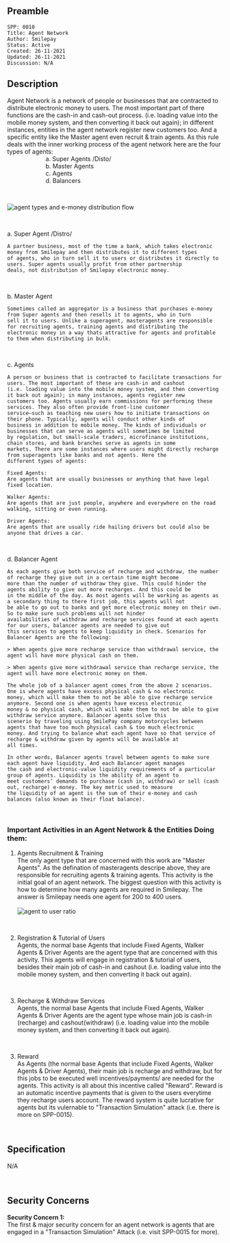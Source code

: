 ## Preamble

```
SPP: 0010
Title: Agent Network
Author: Smilepay
Status: Active
Created: 26-11-2021
Updated: 26-11-2021
Discussion: N/A
```

## Description
Agent Network is a network of people or businesses that are contracted to distribute electronic money to users. The most important part of there functions are the cash-in and cash-out process. (i.e. loading value into the mobile money system, and then converting it back out again); in different instances, entities in the agent network register new customers too. And a specific entity like the Master agent even recruit & train agents. As this rule deals with the inner working process of the agent network here are the four types of agents: <br /> 
&emsp; &emsp; &emsp; &emsp; &emsp; a. Super Agents /Disto/ <br />
&emsp; &emsp; &emsp; &emsp; &emsp; b. Master Agents <br />
&emsp; &emsp; &emsp; &emsp; &emsp; c. Agents <br />
&emsp; &emsp; &emsp; &emsp; &emsp; d. Balancers <br />

<br />

![agent types and e-money distribution flow](https://user-images.githubusercontent.com/57795945/143642259-5cbf0018-22bb-40d3-ba7c-94d60b083163.jpg)

<br />

a. Super Agent /Distro/ <br />
```
A partner business, most of the time a bank, which takes electronic money from Smilepay and then distributes it to different types 
of agents, who in turn sell it to users or distributes it directly to users. Super agents usually profit from other partnership 
deals, not distribution of Smilepay electronic money.
```

<br />

b. Master Agent <br />
```
Sometimes called an aggregator is a business that purchases e-money from Super agents and then resells it to agents, who in turn 
sell it to users. Unlike a superagent, masteragents are responsible for recruiting agents, training agents and distributing the 
electronic money in a way thats attractive for agents and profitable to them when distributing in bulk.
```

<br />

c. Agents <br />
```
A person or business that is contracted to facilitate transactions for users. The most important of these are cash-in and cashout 
(i.e. loading value into the mobile money system, and then converting it back out again); in many instances, agents register new 
customers too. Agents usually earn commissions for performing these services. They also often provide front-line customer 
service—such as teaching new users how to initiate transactions on their phone. Typically, agents will conduct other kinds of 
business in addition to mobile money. The kinds of individuals or businesses that can serve as agents will sometimes be limited 
by regulation, but small-scale traders, microfinance institutions, chain stores, and bank branches serve as agents in some 
markets. There are some instances where users might directly recharge from superagents like banks and not agents. Here the 
different types of agents:

Fixed Agents:
Are agents that are usually businesses or anything that have legal fixed location.

Walker Agents:
Are agents that are just people, anywhere and everywhere on the road walking, sitting or even running.

Driver Agents:
Are agents that are usually ride hailing drivers but could also be anyone that drives a car.
```

<br />

d. Balancer Agent <br />
```
As each agents give both service of recharge and withdraw, the number of recharge they give out in a certain time might become 
more than the number of withdraw they give. This could hinder the agents ability to give out more recharges. And this could be 
in the middle of the day. As most agents will be working as agents as a secondary thing to there first job, this agents will not 
be able to go out to banks and get more electronic money on their own. So to make sure such problems will not hinder 
availabilities of withdraw and recharge services found at each agents for our users, balancer agents are needed to give out 
this services to agents to keep liquidity in check. Scenarios for Balancer Agents are the following:

> When agents give more recharge service than withdrawal service, the agent will have more physical cash on them. 

> When agents give more withdrawal service than recharge service, the agent will have more electronic money on them.

The whole job of a balancer agent comes from the above 2 scenarios. One is where agents have excess physical cash & no electronic 
money, which will make them to not be able to give recharge service anymore. Second one is when agents have excess electronic 
money & no physical cash, which will make them to not be able to give withdraw service anymore. Balancer agents solve this 
scenerio by traveling using SmilePay company motorcycles between agents that have too much physical cash & too much electronic 
money. And trying to balance what each agent have so that service of recharge & withdraw given by agents will be available at 
all times. 

In other words, Balancer agents travel between agents to make sure each agent have liquidity. And each Balancer agent manages 
the cash and electronic-value liquidity requirements of a particular group of agents. Liquidity is the ability of an agent to 
meet customers’ demands to purchase (cash in, withdraw) or sell (cash out, recharge) e-money. The key metric used to measure 
the liquidity of an agent is the sum of their e-money and cash balances (also known as their float balance).
```

<br />

### Important Activities in an Agent Network & the Entities Doing them:

1. Agents Recruitment & Training <br />
The only agent type that are concerned with this work are "Master Agents". As the defination of masteragents descripe above, they are responsible for recruiting agents & training agents. This activity is the initial goal of an agent network. The biggest question with this activity is how to determine how many agents are required in Smilepay. The answer is Smilepay needs one agent for 200 to 400 users. <br /> <br />
![agent to user ratio](https://user-images.githubusercontent.com/57795945/143642527-de16e518-2201-4c97-b8e1-dd0ce72430ea.png)

<br />

2. Registration & Tutorial of Users <br />
Agents, the normal base Agents that include Fixed Agents, Walker Agents & Driver Agents are the agent type that are concerned with this activity. This agents will engage in registration & tutorial of users, besides their main job of cash-in and cashout (i.e. loading value into the mobile money system, and then converting it back out again).

<br />

3. Recharge & Withdraw Services <br />
Agents, the normal base Agents that include Fixed Agents, Walker Agents & Driver Agents are the agent type whose main job is cash-in (recharge) and cashout(withdraw) (i.e. loading value into the mobile money system, and then converting it back out again).

<br />

3. Reward <br />
As Agents (the normal base Agents that include Fixed Agents, Walker Agents & Driver Agents), their main job is recharge and withdraw, but for this jobs to be executed well incentives/payments/ are needed for the agents. This activity is all about this incentive called "Reward". Reward is an automatic incentive payments that is given to the users everytime they recharge users account. The reward system is quite lucrative for agents but its vulernable to "Transaction Simulation" attack (i.e. there is more on SPP-0015).

<br />

## Specification
N/A

<br />

## Security Concerns
**Security Concern 1:** <br />
The first & major security concern for an agent network is agents that are engaged in a "Transaction Simulation" Attack (i.e. visit SPP-0015 for more).
